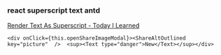 ### react superscript text antd 


[Render Text As Superscript - Today I Learned](https://til.hashrocket.com/posts/efqdqlf9fz-render-text-as-superscript "Render Text As Superscript - Today I Learned")


 

```
<div onClick={this.openShareImageModal}><ShareAltOutlined key="picture"  />  <sup><Text type="danger">New</Text></sup></div>
```
